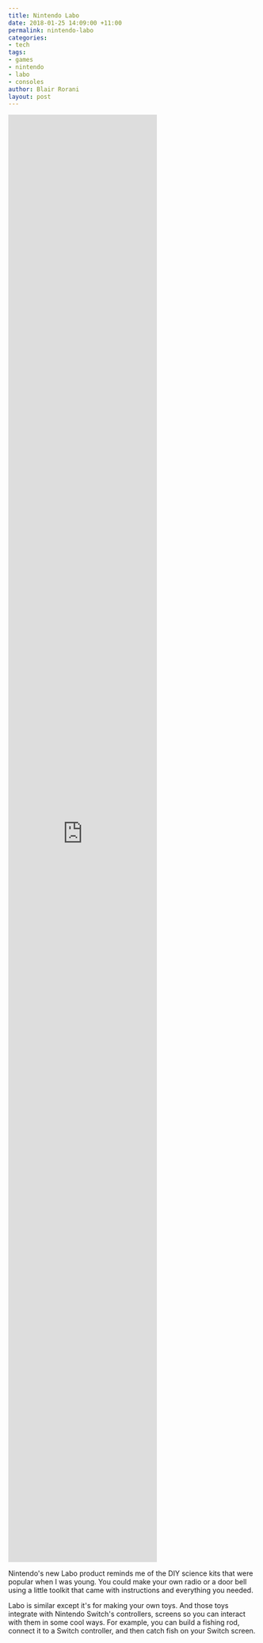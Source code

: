```yaml
---
title: Nintendo Labo
date: 2018-01-25 14:09:00 +11:00
permalink: nintendo-labo
categories:
- tech
tags:
- games
- nintendo
- labo
- consoles
author: Blair Rorani
layout: post
---
```


<iframe max-width="100%" height="75%" src="https://www.youtube.com/embed/P3Bd3HUMkyU?rel=0" frameborder="0" allow="autoplay; encrypted-media" allowfullscreen></iframe>

Nintendo's new Labo product reminds me of the DIY science kits that were popular when I was young. You could make your own radio or a door bell using a little toolkit that came with instructions and everything you needed.

Labo is similar except it's for making your own toys. And those toys integrate with Nintendo Switch's controllers, screens so you can interact with them in some cool ways. For example, you can build a fishing rod, connect it to a Switch controller, and then catch fish on your Switch screen.